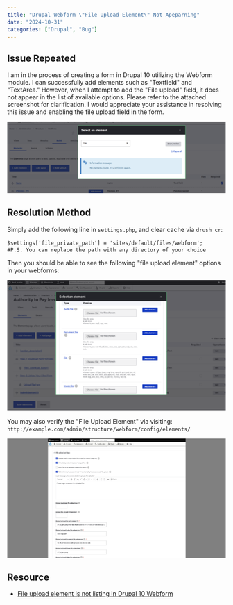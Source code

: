 ```yaml
---
title: "Drupal Webform \"File Upload Element\" Not Apeparning"
date: "2024-10-31"
categories: ["Drupal", "Bug"]
---
```


## Issue Repeated

I am in the process of creating a form in Drupal 10 utilizing the Webform module. I can successfully add elements such as "Textfield" and "TextArea." However, when I attempt to add the "File upload" field, it does not appear in the list of available options. Please refer to the attached screenshot for clarification. I would appreciate your assistance in resolving this issue and enabling the file upload field in the form.

![2024-10-31T105905](2024-10-31T105905.png)






## Resolution Method

Simply add the following line in `settings.php`, and clear cache via `drush cr`:
```
$settings['file_private_path'] = 'sites/default/files/webform';
#P.S. You can replace the path with any directory of your choice
```
Then you should be able to see the following "file upload element" options in your webforms: 

![2024-10-31T105934](2024-10-31T105934.png)


You may also verify the "File Upload Element" via visiting: `http://example.com/admin/structure/webform/config/elements/`

![2024-10-31T105806](2024-10-31T105806.png)

## Resource

- [File upload element is not listing in Drupal 10 Webform](https://stackoverflow.com/questions/78533756/file-upload-element-is-not-listing-in-drupal-10-webform)